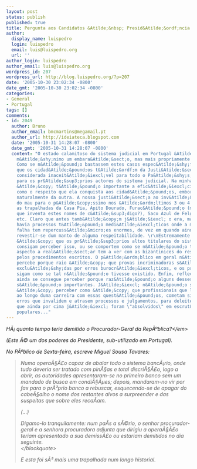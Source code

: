 ```yaml
---
layout: post
status: publish
published: true
title: Pergunta aos Candidatos &Atilde;&nbsp; Presid&Atilde;&ordf;ncia
author:
  display_name: luispedro
  login: luispedro
  email: luis@luispedro.org
  url: ''
author_login: luispedro
author_email: luis@luispedro.org
wordpress_id: 207
wordpress_url: http://blog.luispedro.org/?p=207
date: '2005-10-30 23:02:34 -0800'
date_gmt: '2005-10-30 23:02:34 -0800'
categories:
- General
- Portugal
tags: []
comments:
- id: 2049
  author: Bruno
  author_email: bmcmartins@megamail.pt
  author_url: http://ideiateca.blogspot.com
  date: '2005-10-31 14:28:07 -0800'
  date_gmt: '2005-10-31 14:28:07 -0800'
  content: "O estado calamitoso do sistema judicial em Portugal &Atilde;&copy;, no
    m&Atilde;&shy;nimo um embara&Atilde;&sect;o, mas mais propriamente uma desgra&Atilde;&sect;a.
    Como se n&Atilde;&pound;o bastassem estes casos espec&Atilde;&shy;ficos, a percep&Atilde;&sect;&Atilde;&pound;o
    que os cidad&Atilde;&pound;os t&Atilde;&ordf;m da Justi&Atilde;&sect;a devia ser
    considerada inaceit&Atilde;&iexcl;vel para todo o Pa&Atilde;&shy;s, mas em particular
    para os pr&Atilde;&sup3;prios actores do sistema judicial. Na minha opini&Atilde;&pound;o,
    &Atilde;&copy; t&Atilde;&pound;o importante a efic&Atilde;&iexcl;cia da justi&Atilde;&sect;a,
    como o respeito que ela conquista aos cidad&Atilde;&pound;os, embora um decorra
    naturalmente da outra. A nossa justi&Atilde;&sect;a ao inv&Atilde;&copy;s, desceu
    do mau para o p&Atilde;&copy;ssimo nos &Atilde;&ordm;ltimos 3 ou 4 anos, com todas
    as trapalhadas da Casa Pia, Apito Dourado, Furac&Atilde;&pound;o (mas quem &Atilde;&copy;
    que inventa estes nomes de c&Atilde;&sup3;digo?), Saco Azul de Felgueiras, etc.,
    etc. Claro que antes tamb&Atilde;&copy;m j&Atilde;&iexcl; o era, mas como n&Atilde;&pound;o
    havia processos t&Atilde;&pound;o medi&Atilde;&iexcl;ticos onde a m&Atilde;&shy;nima
    falha tem repercuss&Atilde;&micro;es enormes, de vez em quando ainda conseguia
    revestir-se dum manto de alguma respeitabilidade. \r\nEstremamente confrangedor
    &Atilde;&copy; que os pr&Atilde;&sup3;prios altos titulares do sistema n&Atilde;&pound;o
    consigam perceber isso, ou se comportem como se n&Atilde;&pound;o tivessem percebido.\r\n\r\nOutro
    aspecto a real&Atilde;&sect;ar tem a ver com as bizantinices do respeito rigoroso
    pelos procedimentos escritos. O p&Atilde;&ordm;blico em geral n&Atilde;&pound;o
    percebe porque raio &Atilde;&copy; que provas incriminadoras s&Atilde;&pound;o
    exclu&Atilde;&shy;das por erros burocr&Atilde;&iexcl;ticos, e os processos e julgamentos
    sigam como se tal n&Atilde;&pound;o tivesse existido. Enfim, reflectindo com calma
    ainda se consegue perceber porque raz&Atilde;&pound;o alguns desses procedimentos
    s&Atilde;&pound;o importantes. J&Atilde;&iexcl; n&Atilde;&pound;o se consegue
    &Atilde;&copy; perceber como &Atilde;&copy; que profissionais que lidam diariamente
    ao longo duma carreira com essas quest&Atilde;&pound;os, cometam sistematicamente
    erros que invalidem e atrasem processos e julgamentos, para deleite de arguidos
    que ainda por cima j&Atilde;&iexcl; foram \"absolvidos\" em escrut&Atilde;&shy;nios
    populares..."
---
```

<p><em>H&Atilde;&iexcl; quanto tempo teria demitido o Procurador-Geral da Rep&Atilde;&ordm;blica?<&#47;em></p>
<p>(Este &Atilde;&copy; um dos poderes do Presidente, sub-utilizado em Portugal).</p>
<p>No P&Atilde;&ordm;blico de Sexta-feira, escreve Miguel Sousa Tavares:</p>
<blockquote><p>
Numa opera&Atilde;&sect;&Atilde;&pound;o capaz de abalar todo o sistema banc&Atilde;&iexcl;rio, onde tudo deveria ser tratado com pin&Atilde;&sect;as e total discri&Atilde;&sect;&Atilde;&pound;o, logo a abrir, as autoridades apresentaram-se no primeiro banco sem um mandado de busca em condi&Atilde;&sect;&Atilde;&micro;es; depois, mandaram-no vir por fax para o pr&Atilde;&sup3;prio banco a rebuscar, esquecendo-se de apagar do cabe&Atilde;&sect;alho o nome dos restantes alvos a surpreender e das suspeitas que sobre eles reca&Atilde;&shy;am. </p>
<p>(...)</p>
<p>Digamo-lo tranquilamente: num pa&Atilde;&shy;s a s&Atilde;&copy;rio, o senhor procurador-geral e a senhora procuradora adjunta que dirigiu a opera&Atilde;&sect;&Atilde;&pound;o teriam apresentado a sua demiss&Atilde;&pound;o ou estariam demitidos no dia seguinte.<br />
<&#47;blockquote></p>
<p>E esta foi s&Atilde;&sup3; mais uma trapalhada num longo historial.</p>
